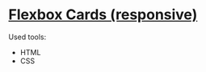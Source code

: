 # <a href="https://jesserds.github.io/flexbox-cards/">Flexbox Cards (responsive)</a>

<p align="center">

Used tools:
- HTML
- CSS
